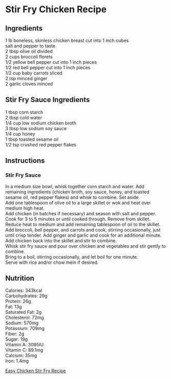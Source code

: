 # Stir Fry Chicken Recipe  

## Ingredients  
1 lb boneless, skinless chicken breast cut into 1 inch cubes  
salt and pepper to taste  
2 tbsp olive oil divided  
2 cups broccoli florets  
1/2 yellow bell pepper cut into 1 inch pieces  
1/2 red bell pepper cut into 1 inch pieces  
1/2 cup baby carrots sliced  
2 tsp minced ginger  
2 garlic cloves minced  

## Stir Fry Sauce Ingredients  
1 tbsp corn starch  
2 tbsp cold water  
1/4 cup low sodium chicken broth  
3 tbsp low sodium soy sauce  
1/4 cup honey  
1 tbsp toasted sesame oil  
1/2 tsp crushed red pepper flakes  

## Instructions  

### Stir Fry Sauce  
In a medium size bowl, whisk together corn starch and water. Add remaining ingredients (chicken broth, soy sauce, honey, and toasted sesame oil, red pepper flakes) and whisk to combine. Set aside.  
Add one tablespoon of olive oil to a large skillet or wok and heat over medium high heat.  
Add chicken (in batches if necessary) and season with salt and pepper. Cook for 3 to 5 minutes or until cooked through. Remove from skillet.  
Reduce heat to medium and add remaining tablespoon of oil to the skillet.  
Add broccoli, bell pepper, and carrots and cook, stirring occasionally, just until crisp tender. Add ginger and garlic and cook for an additional minute.  
Add chicken back into the skillet and stir to combine.  
Whisk stir fry sauce and pour over chicken and vegetables and stir gently to combine.  
Bring to a boil, stirring occasionally, and let boil for one minute.  
Serve with rice and/or chow mein if desired.  

## Nutrition  
Calories: 343kcal  
Carbohydrates: 29g  
Protein: 26g  
Fat: 13g  
Saturated Fat: 2g  
Cholesterol: 72mg  
Sodium: 570mg  
Potassium: 709mg  
Fiber: 2g  
Sugar: 19g  
Vitamin A: 3095IU  
Vitamin C: 89.1mg  
Calcium: 35mg  
Iron: 1.4mg

[Easy Chicken Stir Fry Recipe](https://www.momontimeout.com/easy-chicken-stir-fry-recipe/#wprm-recipe-container-19402)  


